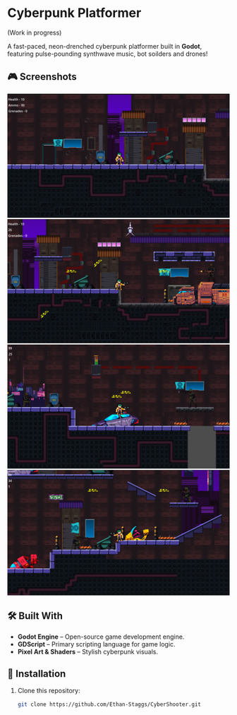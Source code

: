 # Cyberpunk Platformer
(Work in progress)

A fast-paced, neon-drenched cyberpunk platformer built in **Godot**, featuring pulse-pounding synthwave music, bot soilders and drones!

## 🎮 Screenshots

![Cyberpunk City](cyber-shooter/Assets/CS1.png)
![Combat Scene](cyber-shooter/Assets/CS2.png)
![Combat Scene](cyber-shooter/Assets/CS3.png)
![Combat Scene](cyber-shooter/Assets/CS4.png)

## 🛠 Built With

- **Godot Engine** – Open-source game development engine.
- **GDScript** – Primary scripting language for game logic.
- **Pixel Art & Shaders** – Stylish cyberpunk visuals.

## 🔧 Installation

1. Clone this repository:
   ```bash
   git clone https://github.com/Ethan-Staggs/CyberShooter.git
